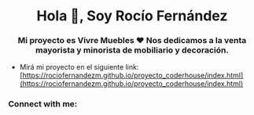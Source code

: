 <h1 align="center">Hola 👋, Soy Rocío Fernández</h1>
<h3 align="center">Mi proyecto es Vivre Muebles ♥ Nos dedicamos a la venta mayorista y minorista de mobiliario y decoración.</h3>

- Mirá mi proyecto en el siguiente link: [https://rociofernandezm.github.io/proyecto_coderhouse/index.html](https://rociofernandezm.github.io/proyecto_coderhouse/index.html)

<h3 align="left">Connect with me:</h3>
<p align="left">
</p>
